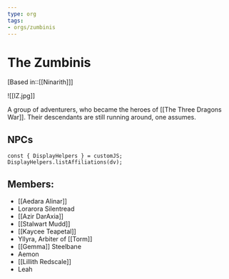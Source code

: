 ```yaml
---
type: org
tags:
- orgs/zumbinis
---
```


# The Zumbinis
[Based in::[[Ninarith]]]

![[IZ.jpg]]

A group of adventurers, who became the heroes of [[The Three Dragons War]]. Their descendants are still running around, one assumes.

## NPCs
```dataviewjs
const { DisplayHelpers } = customJS; DisplayHelpers.listAffiliations(dv);
```

## Members:
* [[Aedara Alinar]]
* Lorarora Silentread
* [[Azir DarAxia]]
* [[Stalwart Mudd]]
* [[Kaycee Teapetal]]
* Yllyra, Arbiter of [[Torm]]
* [[Gemma]] Steelbane
* Aemon
* [[Lillith Redscale]]
* Leah

